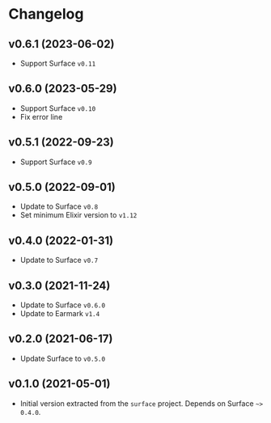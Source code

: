 # Changelog

## v0.6.1 (2023-06-02)

* Support Surface `v0.11`

## v0.6.0 (2023-05-29)

* Support Surface `v0.10`
* Fix error line

## v0.5.1 (2022-09-23)

* Support Surface `v0.9`

## v0.5.0 (2022-09-01)

* Update to Surface `v0.8`
* Set minimum Elixir version to `v1.12`

## v0.4.0 (2022-01-31)

* Update to Surface `v0.7`

## v0.3.0 (2021-11-24)

* Update to Surface `v0.6.0`
* Update to Earmark `v1.4`

## v0.2.0 (2021-06-17)

* Update Surface to `v0.5.0`

## v0.1.0 (2021-05-01)

* Initial version extracted from the `surface` project. Depends on Surface `~> 0.4.0`.
